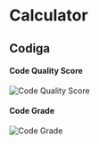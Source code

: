 # Calculator
## Codiga
#### Code Quality Score
![Code Quality Score](https://api.codiga.io/project/32484/score/svg)
#### Code Grade
![Code Grade](https://api.codiga.io/project/32484/status/svg)
